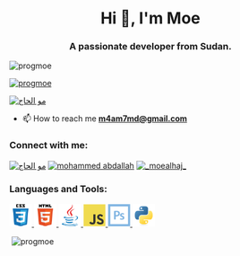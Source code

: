 <h1 align="center">Hi 👋, I'm Moe</h1>
<h3 align="center">A passionate developer from Sudan.</h3>

<p align="left"> <img src="https://komarev.com/ghpvc/?username=progmoe&label=Profile%20views&color=0e75b6&style=flat" alt="progmoe" /> </p>

<p align="left"> <a href="https://github.com/ryo-ma/github-profile-trophy"><img src="https://github-profile-trophy.vercel.app/?username=progmoe" alt="progmoe" /></a> </p>

<p align="left"> <a href="https://twitter.com/مو الحاج" target="blank"><img src="https://img.shields.io/twitter/follow/مو الحاج?logo=twitter&style=for-the-badge" alt="مو الحاج" /></a> </p>

- 📫 How to reach me **m4am7md@gmail.com**

<h3 align="left">Connect with me:</h3>
<p align="left">
<a href="https://twitter.com/مو الحاج" target="blank"><img align="center" src="https://raw.githubusercontent.com/rahuldkjain/github-profile-readme-generator/master/src/images/icons/Social/twitter.svg" alt="مو الحاج" height="30" width="40" /></a>
<a href="https://stackoverflow.com/users/mohammed abdallah" target="blank"><img align="center" src="https://raw.githubusercontent.com/rahuldkjain/github-profile-readme-generator/master/src/images/icons/Social/stack-overflow.svg" alt="mohammed abdallah" height="30" width="40" /></a>
<a href="https://instagram.com/_moealhaj_" target="blank"><img align="center" src="https://raw.githubusercontent.com/rahuldkjain/github-profile-readme-generator/master/src/images/icons/Social/instagram.svg" alt="_moealhaj_" height="30" width="40" /></a>
</p>

<h3 align="left">Languages and Tools:</h3>
<p align="left"> <a href="https://www.w3schools.com/css/" target="_blank" rel="noreferrer"> <img src="https://raw.githubusercontent.com/devicons/devicon/master/icons/css3/css3-original-wordmark.svg" alt="css3" width="40" height="40"/> </a> <a href="https://www.w3.org/html/" target="_blank" rel="noreferrer"> <img src="https://raw.githubusercontent.com/devicons/devicon/master/icons/html5/html5-original-wordmark.svg" alt="html5" width="40" height="40"/> </a> <a href="https://www.java.com" target="_blank" rel="noreferrer"> <img src="https://raw.githubusercontent.com/devicons/devicon/master/icons/java/java-original.svg" alt="java" width="40" height="40"/> </a> <a href="https://developer.mozilla.org/en-US/docs/Web/JavaScript" target="_blank" rel="noreferrer"> <img src="https://raw.githubusercontent.com/devicons/devicon/master/icons/javascript/javascript-original.svg" alt="javascript" width="40" height="40"/> </a> <a href="https://www.photoshop.com/en" target="_blank" rel="noreferrer"> <img src="https://raw.githubusercontent.com/devicons/devicon/master/icons/photoshop/photoshop-line.svg" alt="photoshop" width="40" height="40"/> </a> <a href="https://www.python.org" target="_blank" rel="noreferrer"> <img src="https://raw.githubusercontent.com/devicons/devicon/master/icons/python/python-original.svg" alt="python" width="40" height="40"/> </a> </p>

<p>&nbsp;<img align="center" src="https://github-readme-stats.vercel.app/api?username=progmoe&show_icons=true&locale=en" alt="progmoe" /></p>
